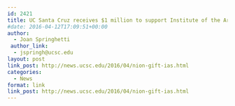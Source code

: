 ```yaml
---
id: 2421
title: UC Santa Cruz receives $1 million to support Institute of the Arts and Sciences
#date: 2016-04-12T17:09:51+00:00
author:
  - Joan Springhetti
 author_link:
  - jspringh@ucsc.edu
layout: post
link_post: http://news.ucsc.edu/2016/04/nion-gift-ias.html
categories:
  - News
format: link
link_post: http://news.ucsc.edu/2016/04/nion-gift-ias.html
---
```

